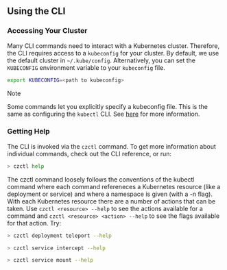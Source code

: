 ## Using the CLI

### Accessing Your Cluster

Many CLI commands need to interact with a Kubernetes cluster. Therefore, the CLI requires access to a `kubeconfig` for your cluster. By default, we use the default cluster in `~/.kube/config`. Alternatively, you can set the `KUBECONFIG` environment variable to your `kubeconfig` file.

```bash
export KUBECONFIG=<path to kubeconfig>
```

> [!NOTE]
> Some commands let you explicitly specify a kubeconfig file.
> This is the same as configuring the `kubectl` CLI. See [here](https://kubernetes.io/docs/concepts/configuration/organize-cluster-access-kubeconfig/) for more information.

### Getting Help

The CLI is invoked via the `czctl` command. To get more information about individual commands, check out the CLI reference, or run:

```bash
> czctl help
```

The czctl command loosely follows the conventions of the kubectl command where each command refereneces a Kubernetes resource
(like a deployment or service) and where a namespace is given (with a -n flag). With each Kubernetes resource there are a number of actions that can be taken. Use `czctl <resource> --help` to see the actions available for a command and `czctl <resource> <action> --help` to see the flags
available for that action. Try:

```bash
> czctl deployment teleport --help
```

```bash
> czctl service intercept --help
```

```bash
> czctl service mount --help
```
